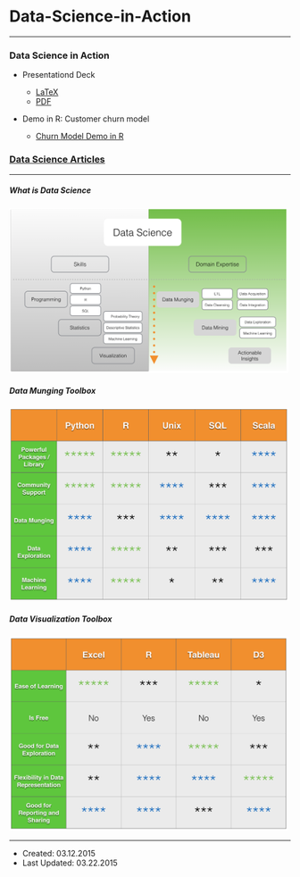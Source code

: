 # Data-Science-in-Action

----

### Data Science in Action

- Presentationd Deck
    - [LaTeX](presentation/Data_Science_in_Action.tex)
    - [PDF](presentation/Data_Science_in_Action.tex.pdf)

- Demo in R: Customer churn model
    - [Churn Model Demo in R](src/churn.R)

### [Data Science Articles](articles/README.md)

----

##### What is Data Science

<img src="graphs/data_science_skills_domain.png" width="500"/>

##### Data Munging Toolbox

<img src="graphs/data_tools.png" width="500"/>

##### Data Visualization Toolbox

<img src="graphs/data_visualization_tools.png" width="500"/>

----

- Created: 03.12.2015
- Last Updated: 03.22.2015